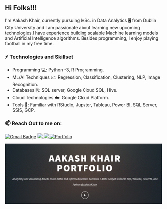 ## Hi Folks!!!

I'm Aakash Khair, currently pursuing MSc. in Data Analytics 🖥️ from Dublin City University and I am passionate about learning new upcoming technologies.I have experience building scalable Machine learning models and Artificial Intelligence algorithms. Besides programming, I enjoy playing football in my free time.

### ⚡ Technologies and Skillset
- Programming 💻: Python -3, R Programming.
- ML/AI Techniques 📈: Regression, Classification, Clustering, NLP, Image Recognition.  
- Databases 🗒️: SQL server, Google Cloud SQL, Hive.
- Cloud Technologies ☁️: Google Cloud Platform.
- Tools 🔧: Familiar with RStudio, Jupyter, Tableau, Power BI, SQL Server, SSIS, GCP.

### 📫 Reach Out to me on:

[![Gmail Badge](https://img.shields.io/badge/Gmail-D14836?style=for-the-badge&logo=gmail&logoColor=white&link=mailto:aakashkhair09@gmail.com)](mailto:aakashkhair09@gmail.com)
<a href="https://www.linkedin.com/in/aakash-khair/">
 <img src="https://img.shields.io/badge/linkedin-%230077B5.svg?&style=for-the-badge&logo=linkedin&logoColor=white"/>
</a>
<a href="https://github.com/Aakash-Khair">
 <img src="https://img.shields.io/badge/GitHub-100000?style=for-the-badge&logo=github&logoColor=white"/>
</a>
<a href="https://aakashkhairda.github.io/">
![Portfolio](https://img.shields.io/badge/Portfolio-%23000000.svg?style=for-the-badge&logo=firefox&logoColor=#FF7139)
</a>

![](Portfolio.gif)

